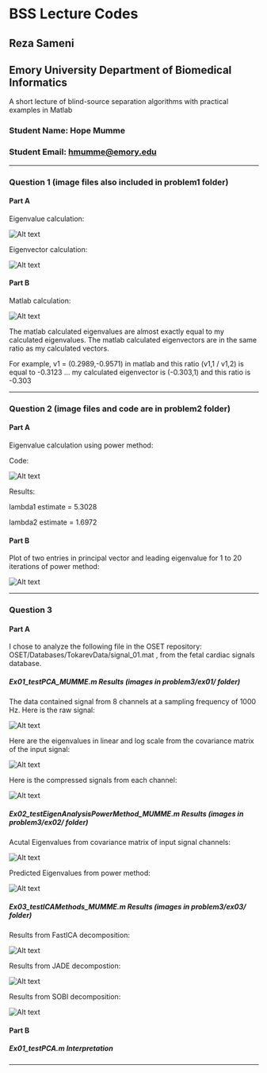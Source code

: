 # BSS Lecture Codes
## Reza Sameni
## Emory University Department of Biomedical Informatics

A short lecture of blind-source separation algorithms with practical examples in Matlab

### Student Name: Hope Mumme
### Student Email: hmumme@emory.edu
***
### Question 1 (image files also included in problem1 folder)
#### Part A
Eigenvalue calculation:

![Alt text](/problem1/hw11-problem1a1.png?raw=true "Eigenvalue Calculation")

Eigenvector calculation:

![Alt text](/problem1/hw11-problem1a2.png?raw=true "Eigenvector Calculation")

#### Part B
Matlab calculation:

![Alt text](/problem1/hw11-problem1b.png?raw=true "Matlab Calculation")

The matlab calculated eigenvalues are almost exactly equal to my calculated eigenvalues. The matlab calculated eigenvectors are in the same ratio as my calculated vectors. 

For example, v1 = (0.2989,-0.9571) in matlab and this ratio (v1,1 / v1,2) is equal to -0.3123 ... my calculated eigenvector is (-0.303,1) and this ratio is -0.303

***
### Question 2 (image files and code are in problem2 folder)
#### Part A 
Eigenvalue calculation using power method:

Code:

![Alt text](/problem2/hw11-problem2a.png?raw=true "Matlab eigenvalue prediction")

Results:

lambda1 estimate = 5.3028

lambda2 estimate = 1.6972

#### Part B
Plot of two entries in principal vector and leading eigenvalue for 1 to 20 iterations of power method:

![Alt text](/problem2/hw11-problem2b.png?raw=true "Matlab Power Plot")

***

### Question 3
#### Part A
I chose to analyze the following file in the OSET repository: OSET/Databases/TokarevData/signal_01.mat , from the fetal cardiac signals database.

##### Ex01_testPCA_MUMME.m Results (images in problem3/ex01/ folder)
The data contained signal from 8 channels at a sampling frequency of 1000 Hz. Here is the raw signal:

![Alt text](/problem3/ex01/ex01-raw.png?raw=true "ex01 Raw")

Here are the eigenvalues in linear and log scale from the covariance matrix of the input signal:

![Alt text](/problem3/ex01/ex01-eigenvalue.png?raw=true "ex01 eigenvalues")

Here is the compressed signals from each channel:

![Alt text](/problem3/ex01/ex01-compressed.png?raw=true "ex01 compressed")

##### Ex02_testEigenAnalysisPowerMethod_MUMME.m Results (images in problem3/ex02/ folder)

Acutal Eigenvalues from covariance matrix of input signal channels:

![Alt text](/problem3/ex02/ex02-actualE.png?raw=true "ex02 actual eigenvalues")

Predicted Eigenvalues from power method:

![Alt text](/problem3/ex02/ex02-predictedE.png?raw=true "ex02 predicted eigenvalues")

##### Ex03_testICAMethods_MUMME.m Results (images in problem3/ex03/ folder)

Results from FastICA decomposition:

![Alt text](/problem3/ex03/ex03-fatsica.png?raw=true "ex03 fastICA")

Results from JADE decompostion:

![Alt text](/problem3/ex03/ex03-jade.png?raw=true "ex03 JADE")

Results from SOBI decomposition:

![Alt text](/problem3/ex03/ex03-sobi.png?raw=true "ex03 SOBI")

#### Part B

##### Ex01_testPCA.m Interpretation

***
